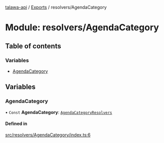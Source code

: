 [talawa-api](../README.md) / [Exports](../modules.md) / resolvers/AgendaCategory

# Module: resolvers/AgendaCategory

## Table of contents

### Variables

- [AgendaCategory](resolvers_AgendaCategory.md#agendacategory)

## Variables

### AgendaCategory

• `Const` **AgendaCategory**: [`AgendaCategoryResolvers`](types_generatedGraphQLTypes.md#agendacategoryresolvers)

#### Defined in

[src/resolvers/AgendaCategory/index.ts:6](https://github.com/PalisadoesFoundation/talawa-api/blob/636e51c/src/resolvers/AgendaCategory/index.ts#L6)
